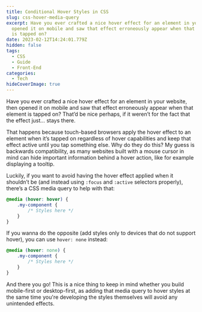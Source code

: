```yaml
---
title: Conditional Hover Styles in CSS
slug: css-hover-media-query
excerpt: Have you ever crafted a nice hover effect for an element in your website, then
  opened it on mobile and saw that effect erroneously appear when that element
  is tapped on?
date: 2023-02-12T14:24:01.779Z
hidden: false
tags:
  - CSS
  - Guide
  - Front-End
categories:
  - Tech
hideCoverImage: true
---
```


<script context="module">
  import CodeBlock from "$lib/components/molecules/CodeBlock.svelte";

  import { getSrcsetFromImport } from "$lib/utils/functions";
  import CoverImage from './cover.png?width=1600&format=avif;webp;png&meta&imagetools';

  metadata.coverImage = getSrcsetFromImport(CoverImage);
</script>

Have you ever crafted a nice hover effect for an element in your website, then opened it on mobile and saw that effect erroneously appear when that element is tapped on? That’d be nice perhaps, if it weren’t for the fact that the effect just… stays there.

That happens because touch-based browsers apply the hover effect to an element when it’s tapped on regardless of hover capabilities and keep that effect active until you tap something else. Why do they do this? My guess is backwards compatibility, as many websites built with a mouse cursor in mind can hide important information behind a hover action, like for example displaying a tooltip.

Luckily, if you want to avoid having the hover effect applied when it shouldn’t be (and instead using `:focus` and `:active` selectors properly), there’s a CSS media query to help with that:

<CodeBlock lang="css">

```css
@media (hover: hover) {
	.my-component {
		/* Styles here */
	}
}
```

</CodeBlock>

If you wanna do the opposite (add styles only to devices that do not support hover), you can use `hover: none` instead:

<CodeBlock lang="css">

```css
@media (hover: none) {
	.my-component {
		/* Styles here */
	}
}
```

</CodeBlock>

And there you go! This is a nice thing to keep in mind whether you build mobile-first or desktop-first, as adding that media query to hover styles at the same time you're developing the styles themselves will avoid any unintended effects.

